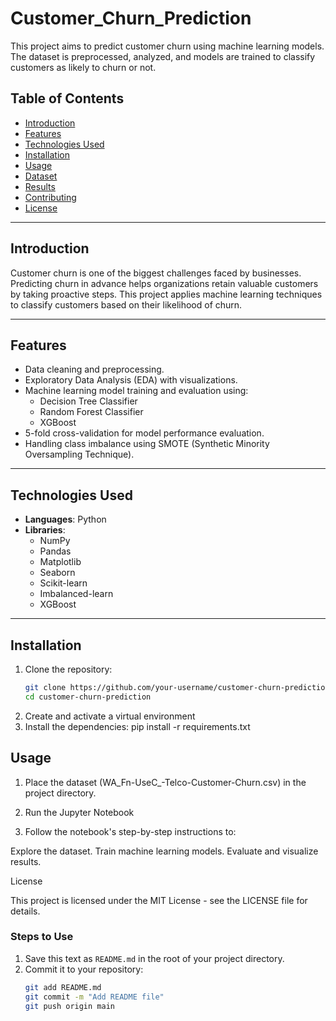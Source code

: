 # Customer_Churn_Prediction

This project aims to predict customer churn using machine learning models. The dataset is preprocessed, analyzed, and models are trained to classify customers as likely to churn or not. 

## Table of Contents
- [Introduction](#introduction)
- [Features](#features)
- [Technologies Used](#technologies-used)
- [Installation](#installation)
- [Usage](#usage)
- [Dataset](#dataset)
- [Results](#results)
- [Contributing](#contributing)
- [License](#license)

---

## Introduction
Customer churn is one of the biggest challenges faced by businesses. Predicting churn in advance helps organizations retain valuable customers by taking proactive steps. This project applies machine learning techniques to classify customers based on their likelihood of churn.

---

## Features
- Data cleaning and preprocessing.
- Exploratory Data Analysis (EDA) with visualizations.
- Machine learning model training and evaluation using:
  - Decision Tree Classifier
  - Random Forest Classifier
  - XGBoost
- 5-fold cross-validation for model performance evaluation.
- Handling class imbalance using SMOTE (Synthetic Minority Oversampling Technique).

---

## Technologies Used
- **Languages**: Python
- **Libraries**: 
  - NumPy
  - Pandas
  - Matplotlib
  - Seaborn
  - Scikit-learn
  - Imbalanced-learn
  - XGBoost

---

## Installation

1. Clone the repository:
   ```bash
   git clone https://github.com/your-username/customer-churn-prediction.git
   cd customer-churn-prediction
2. Create and activate a virtual environment
3. Install the dependencies:
   pip install -r requirements.txt



## Usage
1. Place the dataset (WA_Fn-UseC_-Telco-Customer-Churn.csv) in the project directory.

2. Run the Jupyter Notebook
3. Follow the notebook's step-by-step instructions to:

Explore the dataset.
Train machine learning models.
Evaluate and visualize results.

License

This project is licensed under the MIT License - see the LICENSE file for details.
### Steps to Use
1. Save this text as `README.md` in the root of your project directory.
2. Commit it to your repository:
   ```bash
   git add README.md
   git commit -m "Add README file"
   git push origin main

  

